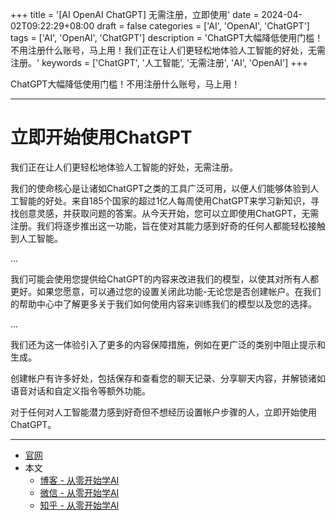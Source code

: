 +++
title = '[AI OpenAI ChatGPT] 无需注册，立即使用'
date = 2024-04-02T09:22:29+08:00
draft = false
categories = ['AI', 'OpenAI', 'ChatGPT']
tags = ['AI', 'OpenAI', 'ChatGPT']
description = 'ChatGPT大幅降低使用门槛！不用注册什么账号，马上用！我们正在让人们更轻松地体验人工智能的好处，无需注册。'
keywords = ['ChatGPT', '人工智能', '无需注册', 'AI', 'OpenAI']
+++

ChatGPT大幅降低使用门槛！不用注册什么账号，马上用！

---

# 立即开始使用ChatGPT

我们正在让人们更轻松地体验人工智能的好处，无需注册。

我们的使命核心是让诸如ChatGPT之类的工具广泛可用，以便人们能够体验到人工智能的好处。来自185个国家的超过1亿人每周使用ChatGPT来学习新知识，寻找创意灵感，并获取问题的答案。从今天开始，您可以立即使用ChatGPT，无需注册。我们将逐步推出这一功能，旨在使对其能力感到好奇的任何人都能轻松接触到人工智能。

...

我们可能会使用您提供给ChatGPT的内容来改进我们的模型，以使其对所有人都更好。如果您愿意，可以通过您的设置关闭此功能-无论您是否创建帐户。在我们的帮助中心中了解更多关于我们如何使用内容来训练我们的模型以及您的选择。

...

我们还为这一体验引入了更多的内容保障措施，例如在更广泛的类别中阻止提示和生成。

创建帐户有许多好处，包括保存和查看您的聊天记录、分享聊天内容，并解锁诸如语音对话和自定义指令等额外功能。

对于任何对人工智能潜力感到好奇但不想经历设置帐户步骤的人，立即开始使用ChatGPT。

---

- [官网](https://openai.com/blog/start-using-chatgpt-instantly)
- 本文
    - [博客 - 从零开始学AI](https://blog.aihub2022.top/post/ai-openai-start-using-chatgpt-instantly/)
    - [微信 - 从零开始学AI](https://mp.weixin.qq.com/s?__biz=MzA3MDIyNTgzNA==&mid=2649976747&idx=1&sn=44021b5058a5a8138f5fa7cf8c3bbab0&chksm=86c7d56eb1b05c78f49366017e7fcb596f26f3f3b8232c53196d90d3da65a1c46cffba6ae6d8#rd)
    <!-- - [CSDN - 从零开始学AI](...) -->
    - [知乎 - 从零开始学AI](https://zhuanlan.zhihu.com/p/690347376)
